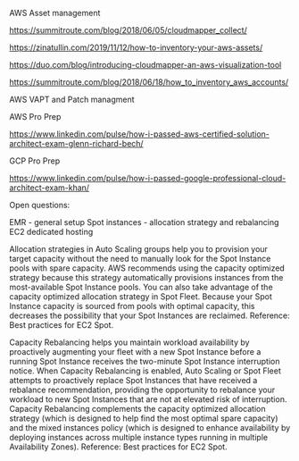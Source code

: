 AWS Asset management

https://summitroute.com/blog/2018/06/05/cloudmapper_collect/

https://zinatullin.com/2019/11/12/how-to-inventory-your-aws-assets/

https://duo.com/blog/introducing-cloudmapper-an-aws-visualization-tool

https://summitroute.com/blog/2018/06/18/how_to_inventory_aws_accounts/

AWS VAPT and Patch managment

AWS Pro Prep

https://www.linkedin.com/pulse/how-i-passed-aws-certified-solution-architect-exam-glenn-richard-bech/

GCP Pro Prep

https://www.linkedin.com/pulse/how-i-passed-google-professional-cloud-architect-exam-khan/


Open questions:

EMR - general setup 
Spot instances - allocation strategy and rebalancing
EC2 dedicated hosting

Allocation strategies in Auto Scaling groups help you to provision your target capacity without the need to manually look for the Spot Instance pools with spare capacity. AWS recommends using the capacity optimized strategy because this strategy automatically provisions instances from the most-available Spot Instance pools. You can also take advantage of the capacity optimized allocation strategy in Spot Fleet. Because your Spot Instance capacity is sourced from pools with optimal capacity, this decreases the possibility that your Spot Instances are reclaimed. Reference: Best practices for EC2 Spot.

Capacity Rebalancing helps you maintain workload availability by proactively augmenting your fleet with a new Spot Instance before a running Spot Instance receives the two-minute Spot Instance interruption notice. When Capacity Rebalancing is enabled, Auto Scaling or Spot Fleet attempts to proactively replace Spot Instances that have received a rebalance recommendation, providing the opportunity to rebalance your workload to new Spot Instances that are not at elevated risk of interruption. Capacity Rebalancing complements the capacity optimized allocation strategy (which is designed to help find the most optimal spare capacity) and the mixed instances policy (which is designed to enhance availability by deploying instances across multiple instance types running in multiple Availability Zones). Reference: Best practices for EC2 Spot.
